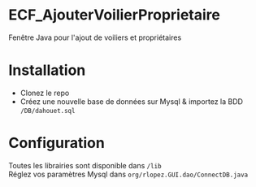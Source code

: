 # ECF_AjouterVoilierProprietaire
Fenêtre Java pour l'ajout de voiliers et propriétaires

# Installation
- Clonez le repo
- Créez une nouvelle base de données sur Mysql & importez la BDD `/DB/dahouet.sql`

# Configuration
Toutes les librairies sont disponible dans `/lib`  
Réglez vos paramètres Mysql dans `org/rlopez.GUI.dao/ConnectDB.java`  
